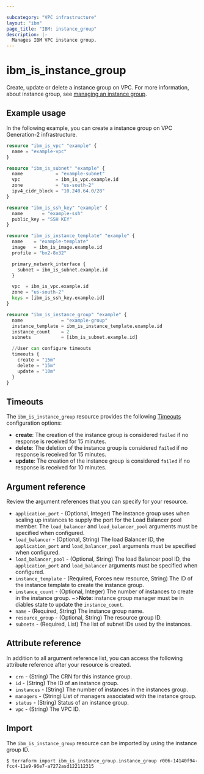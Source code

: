 ```yaml
---

subcategory: "VPC infrastructure"
layout: "ibm"
page_title: "IBM: instance_group"
description: |-
  Manages IBM VPC instance group.
---
```


# ibm_is_instance_group

Create, update or delete a instance group on VPC. For more information, about instance group, see [managing an instance group](https://cloud.ibm.com/docs/vpc?topic=vpc-managing-instance-group).

## Example usage
In the following example, you can create a instance group on VPC Generation-2 infrastructure.

```terraform
resource "ibm_is_vpc" "example" {
  name = "example-vpc"
}

resource "ibm_is_subnet" "example" {
  name            = "example-subnet"
  vpc             = ibm_is_vpc.example.id
  zone            = "us-south-2"
  ipv4_cidr_block = "10.240.64.0/28"
}

resource "ibm_is_ssh_key" "example" {
  name       = "example-ssh"
  public_key = "SSH KEY"
}

resource "ibm_is_instance_template" "example" {
  name    = "example-template"
  image   = ibm_is_image.example.id
  profile = "bx2-8x32"

  primary_network_interface {
    subnet = ibm_is_subnet.example.id
  }

  vpc  = ibm_is_vpc.example.id
  zone = "us-south-2"
  keys = [ibm_is_ssh_key.example.id]
}

resource "ibm_is_instance_group" "example" {
  name              = "example-group"
  instance_template = ibm_is_instance_template.example.id
  instance_count    = 2
  subnets           = [ibm_is_subnet.example.id]

  //User can configure timeouts
  timeouts {
    create = "15m"
    delete = "15m"
    update = "10m"
  }
}
```

## Timeouts

The `ibm_is_instance_group` resource provides the following [Timeouts](https://www.terraform.io/docs/language/resources/syntax.html) configuration options:

- **create**: The creation of the instance group is considered `failed` if no response is received for 15 minutes.
- **delete**: The deletion of the instance group is considered `failed` if no response is received for 15 minutes.
- **update**: The creation of the instance group is considered `failed` if no response is received for 10 minutes. 

## Argument reference
Review the argument references that you can specify for your resource. 

- `application_port` - (Optional, Integer) The instance group uses when scaling up instances to supply the port for the Load Balancer pool member. The `load_balancer` and `load_balancer_pool` arguments must be specified when configured.
- `load_balancer` - (Optional, String) The load Balancer ID, the `application_port` and `load_balancer_pool` arguments must be specified when configured.
- `load_balancer_pool` - (Optional, String) The load Balancer pool ID, the `application_port` and `load_balancer` arguments must be specified when configured.
- `instance_template` - (Required, Forces new resource, String) The ID of the instance template to create the instance group.
- `instance_count` - (Optional, Integer) The number of instances to create in the instance group. ~>**Note:** instance group manager must be in diables state to update the `instance_count`.
- `name` - (Required, String) The instance  group name.
- `resource_group` - (Optional, String) The resource group ID.
- `subnets` - (Required, List) The list of subnet IDs used by the instances.

## Attribute reference
In addition to all argument reference list, you can access the following attribute reference after your resource is created.

- `crn` - (String) The CRN for this instance group.
- `id` - (String) The ID of an instance group.
- `instances` - (String) The number of instances in the instances group.
- `managers` - (String) List of managers associated with the instance group.
- `status` - (String) Status of an instance group.
- `vpc` - (String) The VPC ID.

## Import
The `ibm_is_instance_group` resource can be imported by using the instance group ID.

```
$ terraform import ibm_is_instance_group.instance_group r006-14140f94-fcc4-11e9-96e7-a7272asd122112315
```

